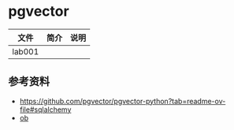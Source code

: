 # pgvector 

|文件|简介|说明|
|---|---|---|
|lab001| | |

## 参考资料
- https://github.com/pgvector/pgvector-python?tab=readme-ov-file#sqlalchemy
- [ob](obsidian://open?vault=MyObSpace&file=004-%E7%9F%A5%E8%AF%86%E7%82%B9%2Fpgvector)